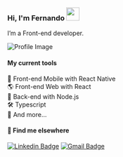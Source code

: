 ### Hi, I'm Fernando <img src="https://media.giphy.com/media/hvRJCLFzcasrR4ia7z/giphy.gif" width="30px">

I’m a Front-end developer.

<p align="left"> <img src="https://scontent.fmii7-1.fna.fbcdn.net/v/t39.30808-6/278486372_163799969344613_6466062881469930615_n.jpg?_nc_cat=106&ccb=1-5&_nc_sid=09cbfe&_nc_eui2=AeF4NTayuimVcmMdicd6XQY4VdXM6uXAc6BV1czq5cBzoBL5eyBpz4hg8f4EXHGbo-2rYv-i9rNWUnRWGmIQv_2q&_nc_ohc=rsNGEUVspPEAX8SsiNK&_nc_ht=scontent.fmii7-1.fna&oh=00_AT_bQtF7hP41pGcYwGa1ODpunnnmXwdE8hK3Cs9A0By6AA&oe=626699D2" alt="Profile Image " /> </p>

#### My current tools 
📲 Front-end Mobile with React Native  
🌎 Front-end Web with React  
📡 Back-end with Node.js  
🛠️ Typescript  
🧰 And more...  

#### 💬 Find me elsewhere

[![Linkedin Badge](https://img.shields.io/badge/-Linkedin-blue?style=flat-square&logo=Linkedin&logoColor=white&link=https://www.linkedin.com/in/l-fernandocosta/)](https://www.linkedin.com/in/fernando-costa-dev/) 
[![Gmail Badge](https://img.shields.io/badge/-fernandocostadev98@gmail.com-c14438?style=flat-square&logo=Gmail&logoColor=white&link=mailto:fernandocostadev98@gmail.com)](mailto:fernandocostadev98@gmail.com)

